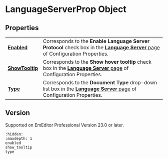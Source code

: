 # LanguageServerProp Object

## Properties

|     |     |
| --- | --- |
| **[Enabled](enabled)** | Corresponds to the **Enable Language Server Protocol** check box in the [**Language Server** page](../../dlg/properties/language_server/index) of Configuration Properties. |
| **[ShowTooltip](show_tooltip)** | Corresponds to the **Show hover tooltip** check box in the [**Language Server** page](../../dlg/properties/language_server/index) of Configuration Properties. |
| **[Type](type)** | Corresponds to the **Document Type** drop-down list box in the [**Language Server** page](../../dlg/properties/language_server/index) of Configuration Properties. |

## Version

Supported on EmEditor Professional Version 23.0 or later.


```{toctree}
:hidden:
:maxdepth: 1
enabled
show_tooltip
type
```
